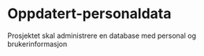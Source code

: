 # Oppdatert-personaldata
Prosjektet skal administrere en database med personal og brukerinformasjon
